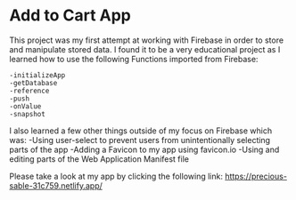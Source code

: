 # Add to Cart App

This project was my first attempt at working with Firebase in order to store and manipulate stored data.
I found it to be a very educational project as I learned how to use the following Functions imported from
Firebase:

    -initializeApp
    -getDatabase
    -reference
    -push
    -onValue
    -snapshot

I also learned a few other things outside of my focus on Firebase which was:
    -Using user-select to prevent users from unintentionally selecting parts of the app
    -Adding a Favicon to my app using favicon.io
    -Using and editing parts of the Web Application Manifest file 


  
Please take a look at my app by clicking the following link: https://precious-sable-31c759.netlify.app/
